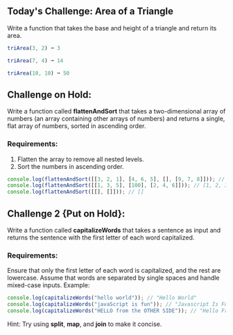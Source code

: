## Today's Challenge: Area of a Triangle
Write a function that takes the base and height of a triangle and return its area.

```javascript
triArea(3, 2) ➞ 3

triArea(7, 4) ➞ 14

triArea(10, 10) ➞ 50
```




## Challenge on Hold:
Write a function called **flattenAndSort** that takes a two-dimensional array of numbers (an array containing other arrays of numbers) and returns a single, flat array of numbers, sorted in ascending order.

### Requirements:

1. Flatten the array to remove all nested levels.
2. Sort the numbers in ascending order.

```javascript
console.log(flattenAndSort([[3, 2, 1], [4, 6, 5], [], [9, 7, 8]])); // [1, 2, 3, 4, 5, 6, 7, 8, 9]
console.log(flattenAndSort([[1, 3, 5], [100], [2, 4, 6]])); // [1, 2, 3, 4, 5, 6, 100]
console.log(flattenAndSort([[], []])); // []
```

## Challenge 2 {Put on Hold}:
Write a function called **capitalizeWords** that takes a sentence as input and returns the sentence with the first letter of each word capitalized.

### Requirements:

Ensure that only the first letter of each word is capitalized, and the rest are lowercase.
Assume that words are separated by single spaces and handle mixed-case inputs.
Example:

```javascript
console.log(capitalizeWords("hello world")); // "Hello World"
console.log(capitalizeWords("javaScript is fun")); // "Javascript Is Fun"
console.log(capitalizeWords("HELLO from the OTHER SIDE")); // "Hello From The Other Side"
```
Hint: Try using **split**, **map**, and **join** to make it concise.